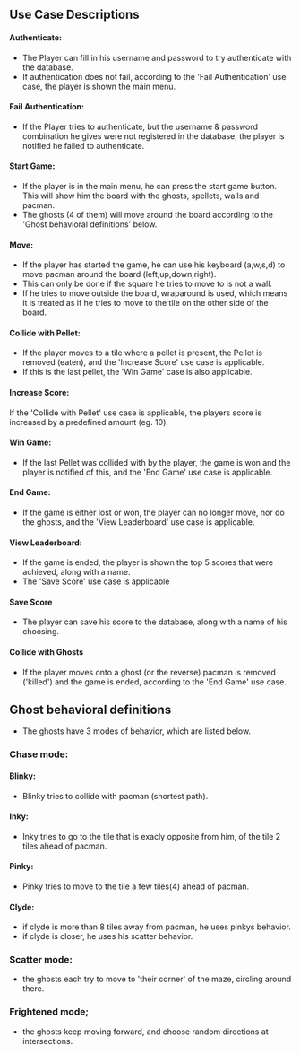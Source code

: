 ## Use Case Descriptions
#### Authenticate:
- The Player can fill in his username and password to try authenticate with the database.
- If authentication does not fail, according to the 'Fail Authentication' use case, the player is shown the main menu.

#### Fail Authentication:
- If the Player tries to authenticate, but the username & password combination he gives were not registered in the database, the player is notified he failed to authenticate.

#### Start Game:
- If the player is in the main menu, he can press the start game button. This will show him the board with the ghosts, spellets, walls and pacman.
- The ghosts (4 of them) will move around the board according to the 'Ghost behavioral definitions' below.

#### Move:
- If the player has started the game, he can use his keyboard (a,w,s,d) to move pacman around the board (left,up,down,right).
- This can only be done if the square he tries to move to is not a wall.
- If he tries to move outside the board, wraparound is used, which means it is treated as if he tries to move to the tile on the other side of the board.

#### Collide with Pellet:
- If the player moves to a tile where a pellet is present, the Pellet is removed (eaten), and the 'Increase Score' use case is applicable.
- If this is the last pellet, the 'Win Game' case is also applicable.

#### Increase Score:
If the 'Collide with Pellet' use case is applicable, the players score is increased by a predefined amount (eg. 10).

#### Win Game:
- If the last Pellet was collided with by the player, the game is won and the player is notified of this, and the 'End Game' use case is applicable.

#### End Game:
- If the game is either lost or won, the player can no longer move, nor do the ghosts, and the 'View Leaderboard' use case is applicable.

#### View Leaderboard:
- If the game is ended, the player is shown the top 5 scores that were achieved, along with a name.
- The 'Save Score' use case is applicable

#### Save Score
- The player can save his score to the database, along with a name of his choosing.

#### Collide with Ghosts
- If the player moves onto a ghost (or the reverse) pacman is removed ('killed') and the game is ended, according to the 'End Game' use case.

## Ghost behavioral definitions
- The ghosts have 3 modes of behavior, which are listed below.
### Chase mode:
#### Blinky:
- Blinky tries to collide with pacman (shortest path).
#### Inky:
- Inky tries to go to the tile that is exacly opposite from him, of the tile 2 tiles ahead of pacman.
#### Pinky:
- Pinky tries to move to the tile a few tiles(4) ahead of pacman.
#### Clyde:
- if clyde is more than 8 tiles away from pacman, he uses pinkys behavior.
- if clyde is closer, he uses his scatter behavior.
### Scatter mode:
- the ghosts each try to move to 'their corner' of the maze, circling around there.
### Frightened mode;
- the ghosts keep moving forward, and choose random directions at intersections.